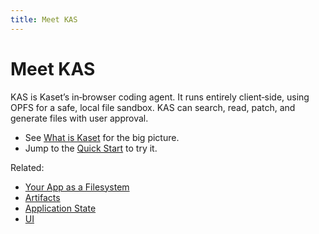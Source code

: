 ```yaml
---
title: Meet KAS
---
```


# Meet KAS

KAS is Kaset’s in‑browser coding agent. It runs entirely client‑side, using OPFS for a safe, local file sandbox. KAS can search, read, patch, and generate files with user approval.

- See [What is Kaset](/getting-started/what-is-kaset) for the big picture.
- Jump to the [Quick Start](/getting-started/quick-start) to try it.

Related:

- [Your App as a Filesystem](/concepts/filesystem)
- [Artifacts](/concepts/artifacts)
- [Application State](/concepts/app-state)
- [UI](/concepts/ui)


